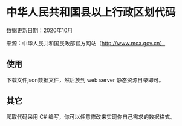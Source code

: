 # 中华人民共和国县以上行政区划代码

数据更新日期：2020年10月

来源：中华人民共和国民政部官方网站（http://www.mca.gov.cn）

## 使用

下载文件json数据文件，然后放到 web server 静态资源目录即可。

## 其它

爬取代码采用 C# 编写，你可以任意修改来实现你自己需求的数据格式。